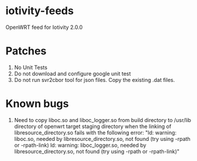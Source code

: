 # iotivity-feeds

OpenWRT feed for Iotivity 2.0.0


# Patches

1. No Unit Tests
2. Do not download and configure google unit test
3. Do not run svr2cbor tool for json files. Copy the existing .dat files.

# Known bugs

1. Need to copy liboc.so and liboc_logger.so from build directory to /usr/lib directory of openwrt target staging directory when the linking of libresource_directory.so fails with the following error:
  "ld: warning: liboc.so, needed by libresource_directory.so, not found (try using -rpath or -rpath-link)
  ld: warning: liboc_logger.so, needed by libresource_directory.so, not found (try using -rpath or -rpath-link)"
